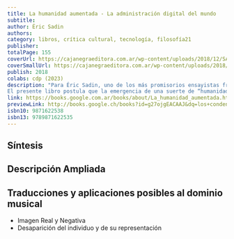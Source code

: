 ```yaml
---
title: La humanidad aumentada - La administración digital del mundo
subtitle: 
author: Éric Sadin
authors: 
category: libros, crítica cultural, tecnología, filosofía21
publisher: 
totalPage: 155
coverUrl: https://cajanegraeditora.com.ar/wp-content/uploads/2018/12/SADIN_alta-1.jpg
coverSmallUrl: https://cajanegraeditora.com.ar/wp-content/uploads/2018/12/SADIN_alta-1.jpg
publish: 2018
colabs: cdp (2023)
description: "Para Éric Sadin, uno de los más promisorios ensayistas franceses de la actualidad, la computadora súper potente que en la película _2001 Odisea del Espacio_ controlaba la nave Discovery One ya no es una figura quimérica. Su conciencia de silicio expresa una tendencia fundamental en el devenir de la tecnología contemporánea: la “administración robotizada de nuestra existencia”. La asistencia hiperindividualizada y geolocalizada vía GPS de los _smartphones_, los sistemas de alta complejidad que garantizan de manera autónoma los suministros de agua y electricidad de ciudades enteras, el _trading_ algorítmico que regula los intercambios bursátiles, dan cuenta del sofisticado acoplamiento entre inteligencia computacional y humanidad que reviste nuestra vida cotidiana y que ha transformado a la “dinámica electrónica” en un estrato imprescindible de la experiencia. Somos testigos de una mutación decisiva en nuestro vínculo con la técnica: mientras que su vocación ancestral consistía en actuar como una prótesis de las insuficiencias del cuerpo, hoy su capacidad cognitiva le confiere el inquietante rol de gobernar a los seres y las cosas. El acelerado proceso de “duplicación digital del mundo”, encarnado de manera ejemplar en plataformas como Google Maps o en los perfiles de Facebook, produjo el crecimiento exponencial de una inédita masa de datos que sobrepasa nuestras modalidades de aprehensión sensoriales y cerebrales.
El presente libro postula que la emergencia de una suerte de “humanidad paralela”, capaz de procesar y administrar de manera infinitamente más eficaz esa información, profundiza la agonía del antropocentrismo moderno para dar lugar a una _gubernamentabilidad algorítmica_ que pone en riesgo nuestra soberanía. Y que lo hace no como una fuerza que coacciona, sino bajo la forma de una “administración soft”, indolora y casi imperceptible, a la cual le concedemos el poder de guiar el curso de nuestra cotidianeidad limitando el ejercicio de nuestra facultad de juicio en el aquí y ahora."
link: https://books.google.com.ar/books/about/La_humanidad_aumentada.html?id=-pLHtAEACAAJ&redir_esc=y
previewLink: http://books.google.ch/books?id=g27ojgEACAAJ&dq=los+condenados+de+las+pantallas&hl=&as_pt=BOOKS&cd=1&source=gbs_api
isbn10: 9871622538
isbn13: 9789871622535
---
```




## Síntesis

## Descripción Ampliada



## Traducciones y aplicaciones posibles al dominio musical
* Imagen Real y Negativa
* Desaparición del individuo y de su representación

